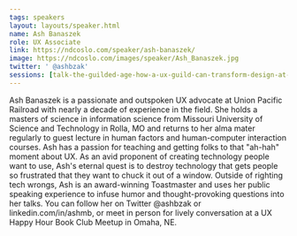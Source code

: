 ```yaml
---
tags: speakers
layout: layouts/speaker.html
name: Ash Banaszek
role: UX Associate
link: https://ndcoslo.com/speaker/ash-banaszek/
image: https://ndcoslo.com/images/speaker/Ash_Banaszek.jpg
twitter: ' @ashbzak'
sessions: [talk-the-guilded-age-how-a-ux-guild-can-transform-design-at-your-company]
---
```

Ash Banaszek is a passionate and outspoken UX advocate at Union Pacific Railroad with nearly a decade of experience in the field. She holds a masters of science in information science from Missouri University of Science and Technology in Rolla, MO and returns to her alma mater regularly to guest lecture in human factors and human-computer interaction courses. Ash has a passion for teaching and getting folks to that "ah-hah" moment about UX. As an avid proponent of creating technology people want to use, Ash's eternal quest is to destroy technology that gets people so frustrated that they want to chuck it out of a window. Outside of righting tech wrongs, Ash is an award-winning Toastmaster and uses her public speaking experience to infuse humor and thought-provoking questions into her talks. You can follow her on Twitter @ashbzak or linkedin.com/in/ashmb, or meet in person for lively conversation at a UX Happy Hour Book Club Meetup in Omaha, NE.